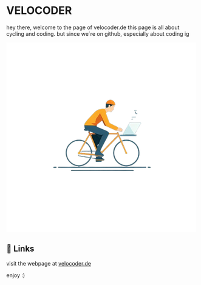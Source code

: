 # VELOCODER 
hey there, welcome to the page of velocoder.de
this page is all about cycling and coding. but since we´re on github, especially about coding ig   

![Logo](/src/logov2-transp.png)


## 🔗 Links

visit the webpage at [velocoder.de](velocoder.de)

enjoy :)
